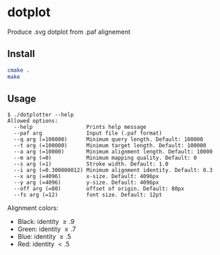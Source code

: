 # dotplot
Produce .svg dotplot from .paf alignement


## Install

```bash
cmake .
make
```

## Usage

```
$ ./dotplotter --help
Allowed options:
  --help                 Prints help message
  --paf arg              Input file (.paf format)
  --q arg (=100000)      Minimum query length. Default: 100000
  --t arg (=100000)      Minimum target length. Default: 100000
  --a arg (=10000)       Minimum alignment length. Default: 10000
  --m arg (=0)           Minimum mapping quality. Default: 0
  --s arg (=1)           Stroke width. Default: 1.0
  --i arg (=0.300000012) Minimum alignment identity. Default: 0.3
  --x arg (=4096)        x-size. Default: 4096px
  --y arg (=4096)        y-size. Default: 4096px
  --off arg (=80)        offset of origin. Default: 80px
  --fs arg (=12)         font size. Default: 12pt
```

Alignment colors:
- Black: identity $\geq .9$
- Green: identity $\geq .7$
- Blue: identity $\geq .5$
- Red: identity $< .5$
